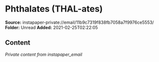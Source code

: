 # Phthalates (THAL-ates)

**Source:** instapaper-private://email/11b9c7319f838fb7058a7f9976ce5553/
**Folder:** Unread
**Added:** 2021-02-25T02:22:05




## Content
*Private content from instapaper_email*
